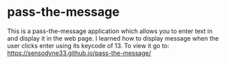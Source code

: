 # pass-the-message

This is a pass-the-message application which allows you to enter text in and display it in the web page. I learned how to 
display message when the user clicks enter using its keycode of 13. To view it go to: https://sensodyne33.github.io/pass-the-message/
